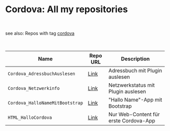 # Cordova: All my repositories #

<br>

see also: Repos with tag [cordova](https://github.com/MDecker-MobileComputing?tab=repositories&q=topic%3Acordova&type=source)

<br>

| Name | Repo URL | Description  |
| ---- | -------- | ------------ |
| `Cordova_AdressbuchAuslesen`    | [Link](https://github.com/MDecker-MobileComputing/Cordova_AdressbuchAuslesen)    | Adressbuch mit Plugin auslesen        |
| `Cordova_Netzwerkinfo`          | [Link](https://github.com/MDecker-MobileComputing/Cordova_Netzwerkinfo)          | Netzwerkstatus mit Plugin auslesen    | 
| `Cordova_HalloNameMitBootstrap` | [Link](https://github.com/MDecker-MobileComputing/Cordova_HalloNameMitBootstrap) | "Hallo Name"-App mit Bootstrap        |
| `HTML_HalloCordova`             | [Link](https://github.com/MDecker-MobileComputing/HTML_HalloCordova)             | Nur Web-Content für erste Cordova-App |

<br>
